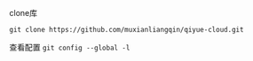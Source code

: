 clone库
```
git clone https://github.com/muxianliangqin/qiyue-cloud.git
```
查看配置 `git config --global -l`

